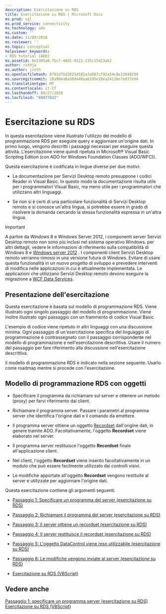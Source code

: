 ```yaml
---
description: Esercitazione su RDS
title: Esercitazione su RDS | Microsoft Docs
ms.prod: sql
ms.prod_service: connectivity
ms.technology: ado
ms.custom: ''
ms.date: 11/09/2018
ms.reviewer: ''
ms.topic: conceptual
helpviewer_keywords:
- RDS tutorial [ADO]
ms.assetid: 6e3305a0-7bc7-40d1-9122-235c15d23ab2
author: rothja
ms.author: jroth
ms.openlocfilehash: 0781d75d20254582a3a887cf92a54c8e32848289
ms.sourcegitcommit: 18a98ea6a30d448aa6195e10ea2413be7e837e94
ms.translationtype: MT
ms.contentlocale: it-IT
ms.lasthandoff: 08/27/2020
ms.locfileid: "88977832"
---
```

# <a name="rds-tutorial"></a>Esercitazione su RDS
In questa esercitazione viene illustrato l'utilizzo del modello di programmazione RDS per eseguire query e aggiornare un'origine dati. In primo luogo, vengono descritti i passaggi necessari per eseguire questa attività. L'esercitazione viene quindi ripetuta in Microsoft® Visual Basic Scripting Edition (con ADO for Windows Foundation Classes (ADO/WFC)).  
  
 Questa esercitazione è codificata in lingue diverse per due motivi:  
  
-   La documentazione per Servizi Desktop remoto presuppone i codici Reader in Visual Basic. In questo modo la documentazione risulta utile per i programmatori Visual Basic, ma meno utile per i programmatori che utilizzano altri linguaggi.  
  
-   Se non si è certi di una particolare funzionalità di Servizi Desktop remoto e si conosce un'altra lingua, si potrebbe essere in grado di risolvere la domanda cercando la stessa funzionalità espressa in un'altra lingua.  
  
> [!IMPORTANT]
>  A partire da Windows 8 e Windows Server 2012, i componenti server Servizi Desktop remoto non sono più inclusi nel sistema operativo Windows. per altri dettagli, vedere le informazioni di riferimento sulla compatibilità di Windows 8 e [Windows server 2012](https://www.microsoft.com/download/details.aspx?id=27416) . I componenti client Servizi Desktop remoto verranno rimossi in una versione futura di Windows. Evitare di usare questa funzionalità in un nuovo progetto di sviluppo e prevedere interventi di modifica nelle applicazioni in cui è attualmente implementata. Le applicazioni che utilizzano Servizi Desktop remoto devono eseguire la migrazione a [WCF Data Services](https://go.microsoft.com/fwlink/?LinkId=199565).  
  
## <a name="how-the-tutorial-is-presented"></a>Presentazione dell'esercitazione  
 Questa esercitazione è basata sul modello di programmazione RDS. Viene illustrato ogni singolo passaggio del modello di programmazione. Viene inoltre illustrato ogni passaggio con un frammento di codice Visual Basic.  
  
 L'esempio di codice viene ripetuto in altri linguaggi con una discussione minima. Ogni passaggio di un'esercitazione specifica del linguaggio di programmazione è contrassegnato con il passaggio corrispondente nel modello di programmazione e nell'esercitazione descrittiva. Usare il numero del passaggio per fare riferimento alla discussione nell'esercitazione descrittiva.  
  
 Il modello di programmazione RDS è indicato nella sezione seguente. Usarlo come roadmap mentre si procede con l'esercitazione.  
  
## <a name="rds-programming-model-with-objects"></a>Modello di programmazione RDS con oggetti  
  
-   Specificare il programma da richiamare sul server e ottenere un metodo (proxy) per farvi riferimento dal client.  
  
-   Richiamare il programma server. Passare i parametri al programma server che identifica l'origine dati e il comando da emettere.  
  
-   Il programma server ottiene un oggetto [Recordset](../../reference/ado-api/recordset-object-ado.md) dall'origine dati, in genere tramite ADO. Facoltativamente, l'oggetto **Recordset** viene elaborato nel server.  
  
-   Il programma server restituisce l'oggetto **Recordset** finale all'applicazione client.  
  
-   Nel client, l'oggetto **Recordset** viene inserito facoltativamente in un modulo che può essere facilmente utilizzato dai controlli visivi.  
  
-   Le modifiche apportate all'oggetto **Recordset** vengono restituite al server e utilizzate per aggiornare l'origine dati.  
  
 Questa esercitazione contiene gli argomenti seguenti.  
  
-   [Passaggio 1: Specificare un programma del server (esercitazione su RDS)](./step-1-specify-a-server-program-rds-tutorial.md)  
  
-   [Passaggio 2: Richiamare il programma del server (esercitazione su RDS)](./step-2-invoke-the-server-program-rds-tutorial.md)  
  
-   [Passaggio 3: Il server ottiene un recordset (esercitazione su RDS)](./step-3-server-obtains-a-recordset-rds-tutorial.md)  
  
-   [Passaggio 4: Il server restituisce il recordset (esercitazione su RDS)](./step-4-server-returns-the-recordset-rds-tutorial.md)  
  
-   [Passaggio 5: L'oggetto DataControl viene reso utilizzabile (esercitazione su RDS)](./step-5-datacontrol-is-made-usable-rds-tutorial.md)  
  
-   [Passaggio 6: Le modifiche vengono inviate al server (esercitazione su RDS)](./step-6-changes-are-sent-to-the-server-rds-tutorial.md)  
  
-   [Esercitazione su RDS (VBScript)](./rds-tutorial-vbscript.md)  
  
## <a name="see-also"></a>Vedere anche  
 [Passaggio 1: specificare un programma server (esercitazione su RDS)](./step-1-specify-a-server-program-rds-tutorial.md)   
 [Esercitazione su RDS (VBScript)](./rds-tutorial-vbscript.md)